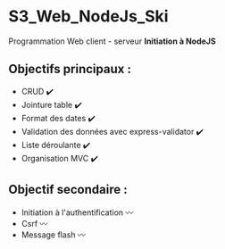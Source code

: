 # S3_Web_NodeJs_Ski

Programmation Web client - serveur
**Initiation à NodeJS**

## Objectifs principaux :

* CRUD ✔️
* Jointure table ✔️
* Format des dates ✔️
* Validation des données avec express-validator ✔️
* Liste déroulante ✔️
* Organisation MVC ✔️

## Objectif secondaire :

* Initiation à l'authentification 〰️
* Csrf 〰️
* Message flash 〰️
